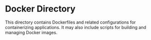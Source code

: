 # Docker Directory

This directory contains Dockerfiles and related configurations for containerizing applications. It may also include scripts for building and managing Docker images.
